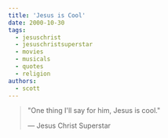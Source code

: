 ```yaml
---
title: 'Jesus is Cool'
date: 2000-10-30
tags:
  - jesuschrist
  - jesuschristsuperstar
  - movies
  - musicals
  - quotes
  - religion
authors:
  - scott
---
```


> "One thing I'll say for him, Jesus is cool."
>
> — Jesus Christ Superstar
